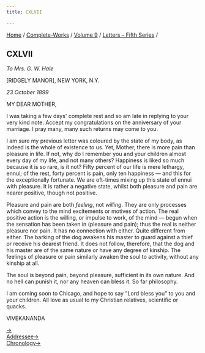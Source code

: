 ```yaml
---
title: CXLVII

---
```



[Home](../../../index.htm) / [Complete-Works](../../complete_works.htm)
/ [Volume 9](../volume_9_contents.htm) / [Letters – Fifth
Series](letters_fifth_series_contents.htm) /



## CXLVII

*To Mrs. G. W. Hale*

\[RIDGELY MANOR\], NEW YORK, N.Y.

*23 October 1899*

MY DEAR MOTHER,

I was taking a few days' complete rest and so am late in replying to
your very kind note. Accept my congratulations on the anniversary of
your marriage. I pray many, many such returns may come to you.

I am sure my previous letter was coloured by the state of my body, as
indeed is the whole of existence to us. Yet, Mother, there is more pain
than pleasure in life. If not, why do I remember you and your children
almost every day of my life, and not many others? Happiness is liked so
much because it is so rare, is it not? Fifty percent of our life is mere
lethargy, ennui; of the rest, forty percent is pain, only ten happiness
— and this for the exceptionally fortunate. We are oft-times mixing up
this state of ennui with pleasure. It is rather a negative state, whilst
both pleasure and pain are nearer positive, though not positive.

Pleasure and pain are both *feeling*, not *willing*. They are only
processes which convey to the mind excitements or motives of action. The
real positive action is the willing, or impulse to work, of the mind —
begun when the sensation has been taken in (pleasure and pain); thus the
real is neither pleasure nor pain. It has no connection with either.
Quite different from either. The barking of the dog awakens his master
to guard against a thief or receive his dearest friend. It does not
follow, therefore, that the dog and his master are of the same nature or
have any degree of kinship. The feelings of pleasure or pain similarly
awaken the soul to activity, without any kinship at all.

The soul is beyond pain, beyond pleasure, sufficient in its own nature.
And no hell can punish it, nor any heaven can bless it. So far
philosophy.

I am coming soon to Chicago, and hope to say "Lord bless you" to you and
your children. All love as usual to my Christian relatives, scientific
or quacks.

VIVEKANANDA

[→](148_christina.htm)  
[Addressee→](156_mother.htm)  
[Chronology→](148_christina.htm)


